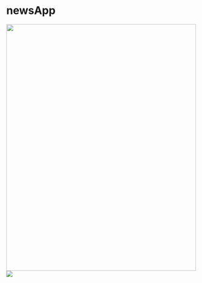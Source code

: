 # newsApp
<img src="https://user-images.githubusercontent.com/61792715/126592595-d5736f51-745f-4687-b11e-d714ee07ac37.png" width='500px' height='650px'/>
<img src="https://user-images.githubusercontent.com/61792715/126593456-3dbbc35c-3407-4455-beeb-f384b8354b7a.png" />

